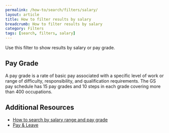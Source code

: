 ```yaml
---
permalink: /how-to/search/filters/salary/
layout: article
title: How to filter results by salary
breadcrumb: How to filter results by salary
category: Filters
tags: [search, filters, salary]
---
```


Use this filter to show results by salary or pay grade.

## Pay Grade

A pay grade is a rate of basic pay associated with a specific level of work or range of difficulty, responsibility, and qualification requirements. The GS pay schedule has 15 pay grades and 10 steps in each grade covering more than 400 occupations.

## Additional Resources

* [How to search by salary range and pay grade](../../advanced/salary/)
* [Pay & Leave](../../../../working-in-government/pay-and-leave/)